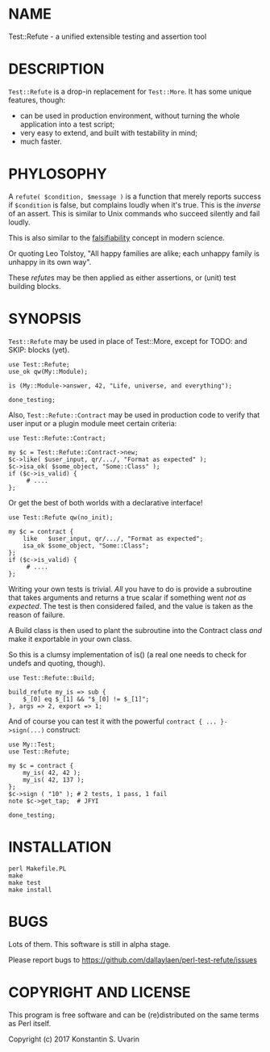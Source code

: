 # NAME

Test::Refute - a unified extensible testing and assertion tool 

# DESCRIPTION

`Test::Refute` is a drop-in replacement for `Test::More`.
It has some unique features, though:

* can be used in production environment, without turning the whole application
into a test script;
* very easy to extend, and built with testability in mind;
* much faster.

# PHYLOSOPHY

A `refute( $condition, $message )` is a function that merely reports success
if `$condition` is false, but complains loudly when it's true.
This is the *inverse* of an assert.
This is similar to Unix commands who succeed silently and fail loudly.

This is also similar to the
[falsifiability](https://en.wikipedia.org/wiki/Falsifiability)
concept in modern science.

Or quoting Leo Tolstoy,
"All happy families are alike; each unhappy family is unhappy in its own way".

These *refute*s may be then applied as either assertions, or (unit) test
building blocks.

# SYNOPSIS

`Test::Refute` may be used in place of Test::More, except for
TODO: and SKIP: blocks (yet).

    use Test::Refute;
    use_ok qw(My::Module);

    is (My::Module->answer, 42, "Life, universe, and everything");

    done_testing;

Also, `Test::Refute::Contract` may be used in production code to verify
that user input or a plugin module meet certain criteria:

    use Test::Refute::Contract;

    my $c = Test::Refute::Contract->new;
    $c->like( $user_input, qr/.../, "Format as expected" );
    $c->isa_ok( $some_object, "Some::Class" );
    if ($c->is_valid) {
         # ....
    };

Or get the best of both worlds with a declarative interface!

    use Test::Refute qw(no_init);

    my $c = contract {
        like   $user_input, qr/.../, "Format as expected";
        isa_ok $some_object, "Some::Class";
    };
    if ($c->is_valid) {
         # ....
    };

Writing your own tests is trivial. *All* you have to do is provide a subroutine
that takes arguments and returns a true scalar if something went *not as
expected*. The test is then considered failed, and the value is taken as the
reason of failure.

A Build class is then used to plant the subroutine into the Contract class
*and* make it exportable in your own class.

So this is a clumsy implementation of is()
(a real one needs to check for undefs and quoting, though).

    use Test::Refute::Build;

    build_refute my_is => sub {
        $_[0] eq $_[1] && "$_[0] != $_[1]";
    }, args => 2, export => 1;

And of course you can test it with the powerful `contract { ... }->sign(...)`
construct:

    use My::Test;
    use Test::Refute;

    my $c = contract {
        my_is( 42, 42 );
        my_is( 42, 137 );
    };
    $c->sign ( "10" ); # 2 tests, 1 pass, 1 fail
    note $c->get_tap;  # JFYI

    done_testing;

# INSTALLATION

    perl Makefile.PL
    make
    make test
    make install

# BUGS

Lots of them. This software is still in alpha stage.

Please report bugs to https://github.com/dallaylaen/perl-test-refute/issues

# COPYRIGHT AND LICENSE

This program is free software and can be (re)distributed on the same terms
as Perl itself.

Copyright (c) 2017 Konstantin S. Uvarin
